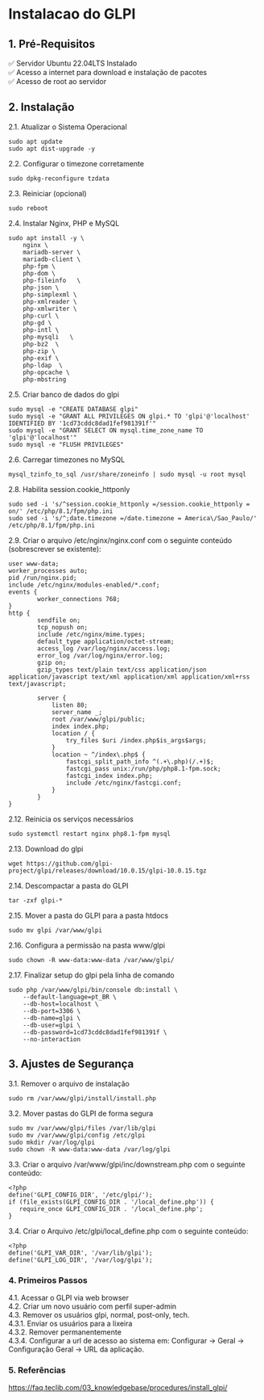 # Instalacao do GLPI  


## 1. Pré-Requisitos  

✅ Servidor Ubuntu 22.04LTS Instalado  
✅ Acesso a internet para download e instalação de pacotes  
✅ Acesso de root ao servidor  

  
## 2. Instalação
2.1. Atualizar o Sistema Operacional  
```
sudo apt update  
sudo apt dist-upgrade -y
```

2.2. Configurar o timezone corretamente  
```
sudo dpkg-reconfigure tzdata
```

2.3. Reiniciar (opcional)
```
sudo reboot
```

2.4. Instalar Nginx, PHP e MySQL
```
sudo apt install -y \
	nginx \
	mariadb-server \
	mariadb-client \
	php-fpm \
	php-dom \
	php-fileinfo   \
	php-json \
	php-simplexml \
	php-xmlreader \
	php-xmlwriter \
	php-curl \
	php-gd \
	php-intl \
	php-mysqli   \
	php-bz2  \
	php-zip \
	php-exif \
	php-ldap  \
	php-opcache \
	php-mbstring
```  


2.5. Criar banco de dados do glpi  
```
sudo mysql -e "CREATE DATABASE glpi"
sudo mysql -e "GRANT ALL PRIVILEGES ON glpi.* TO 'glpi'@'localhost' IDENTIFIED BY '1cd73cddc8dad1fef981391f'"
sudo mysql -e "GRANT SELECT ON mysql.time_zone_name TO 'glpi'@'localhost'"
sudo mysql -e "FLUSH PRIVILEGES"
```  

2.6. Carregar timezones no MySQL  
```
mysql_tzinfo_to_sql /usr/share/zoneinfo | sudo mysql -u root mysql
```



2.8. Habilita session.cookie_httponly  
```
sudo sed -i 's/^session.cookie_httponly =/session.cookie_httponly = on/' /etc/php/8.1/fpm/php.ini
sudo sed -i 's/^;date.timezone =/date.timezone = America\/Sao_Paulo/' /etc/php/8.1/fpm/php.ini
```
	

2.9. Criar o arquivo /etc/nginx/nginx.conf com o seguinte conteúdo (sobrescrever se existente):  
```
user www-data;
worker_processes auto;
pid /run/nginx.pid;
include /etc/nginx/modules-enabled/*.conf;
events {
        worker_connections 768;
}
http {
        sendfile on;
        tcp_nopush on;
        include /etc/nginx/mime.types;
        default_type application/octet-stream;
        access_log /var/log/nginx/access.log;
        error_log /var/log/nginx/error.log;
        gzip on;
        gzip_types text/plain text/css application/json application/javascript text/xml application/xml application/xml+rss text/javascript;

        server {
            listen 80;
            server_name _;
            root /var/www/glpi/public;
            index index.php;
            location / {
                try_files $uri /index.php$is_args$args;
            }
            location ~ ^/index\.php$ {
                fastcgi_split_path_info ^(.+\.php)(/.+)$;
                fastcgi_pass unix:/run/php/php8.1-fpm.sock;
                fastcgi_index index.php;
                include /etc/nginx/fastcgi.conf;
            }
        }
}
```


2.12. Reinicia os serviços necessários  
```
sudo systemctl restart nginx php8.1-fpm mysql
```


2.13. Download do glpi  
```
wget https://github.com/glpi-project/glpi/releases/download/10.0.15/glpi-10.0.15.tgz
```

2.14. Descompactar a pasta do GLPI  
```
tar -zxf glpi-*
```

2.15. Mover a pasta do GLPI para a pasta htdocs  
```
sudo mv glpi /var/www/glpi
```


2.16. Configura a permissão na pasta www/glpi  
```
sudo chown -R www-data:www-data /var/www/glpi/
```



2.17. Finalizar setup do glpi pela linha de comando  
```
sudo php /var/www/glpi/bin/console db:install \
	--default-language=pt_BR \
	--db-host=localhost \
	--db-port=3306 \
	--db-name=glpi \
	--db-user=glpi \
	--db-password=1cd73cddc8dad1fef981391f \
	--no-interaction
```



## 3. Ajustes de Segurança  
3.1. Remover o arquivo de instalação  
```
sudo rm /var/www/glpi/install/install.php
```


3.2. Mover pastas do GLPI de forma segura   
```
sudo mv /var/www/glpi/files /var/lib/glpi
sudo mv /var/www/glpi/config /etc/glpi
sudo mkdir /var/log/glpi
sudo chown -R www-data:www-data /var/log/glpi
```


3.3. Criar o arquivo /var/www/glpi/inc/downstream.php com o seguinte conteúdo:  
```
<?php
define('GLPI_CONFIG_DIR', '/etc/glpi/');
if (file_exists(GLPI_CONFIG_DIR . '/local_define.php')) {
   require_once GLPI_CONFIG_DIR . '/local_define.php';
}
```

3.4. Criar o Arquivo /etc/glpi/local_define.php com o seguinte conteúdo:  
```
<?php
define('GLPI_VAR_DIR', '/var/lib/glpi');
define('GLPI_LOG_DIR', '/var/log/glpi');
```



### 4. Primeiros Passos   
4.1. Acessar o GLPI via web browser   
4.2. Criar um novo usuário com perfil super-admin  
4.3. Remover os usuários glpi, normal, post-only, tech.  
4.3.1. Enviar os usuários para a lixeira  
4.3.2. Remover permanentemente  
4.3.4. Configurar a url de acesso ao sistema em: Configurar -> Geral -> Configuração Geral -> URL da aplicação.  

### 5. Referências
https://faq.teclib.com/03_knowledgebase/procedures/install_glpi/

	


